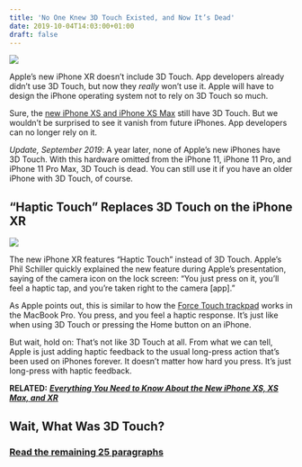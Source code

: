 ```yaml
---
title: 'No One Knew 3D Touch Existed, and Now It’s Dead'
date: 2019-10-04T14:03:00+01:00
draft: false
---
```


![](https://www.howtogeek.com/wp-content/uploads/2018/09/img_5b9ae2b5ea844.jpg)

Apple’s new iPhone XR doesn’t include 3D Touch. App developers already didn’t use 3D Touch, but now they _really_ won’t use it. Apple will have to design the iPhone operating system not to rely on 3D Touch so much.

Sure, the [new iPhone XS and iPhone XS Max](https://www.reviewgeek.com/7313/everything-you-need-to-know-about-the-new-iphone-xs-xs-max-and-xr/) still have 3D Touch. But we wouldn’t be surprised to see it vanish from future iPhones. App developers can no longer rely on it.

_Update, September 2019_: A year later, none of Apple’s new iPhones have 3D Touch. With this hardware omitted from the iPhone 11, iPhone 11 Pro, and iPhone 11 Pro Max, 3D Touch is dead. You can still use it if you have an older iPhone with 3D Touch, of course.

“Haptic Touch” Replaces 3D Touch on the iPhone XR
-------------------------------------------------

![](https://www.howtogeek.com/wp-content/uploads/2018/09/img_5b9ae211214c3.jpg)

The new iPhone XR features “Haptic Touch” instead of 3D Touch. Apple’s Phil Schiller quickly explained the new feature during Apple’s presentation, saying of the camera icon on the lock screen: “You just press on it, you’ll feel a haptic tap, and you’re taken right to the camera \[app\].”

As Apple points out, this is similar to how the [Force Touch trackpad](https://www.howtogeek.com/282389/11-things-you-can-do-with-the-macbooks-force-touch-trackpad/) works in the MacBook Pro. You press, and you feel a haptic response. It’s just like when using 3D Touch or pressing the Home button on an iPhone.

But wait, hold on: That’s not like 3D Touch at all. From what we can tell, Apple is just adding haptic feedback to the usual long-press action that’s been used on iPhones forever. It doesn’t matter how hard you press. It’s just long-press with haptic feedback.

**RELATED:** [**_Everything You Need to Know About the New iPhone XS, XS Max, and XR_**](https://www.reviewgeek.com/7313/everything-you-need-to-know-about-the-new-iphone-xs-xs-max-and-xr/)

Wait, What Was 3D Touch?
------------------------

### [Read the remaining 25 paragraphs](https://www.howtogeek.com/366074/no-one-knew-3d-touch-existed-and-now-its-going-away/)